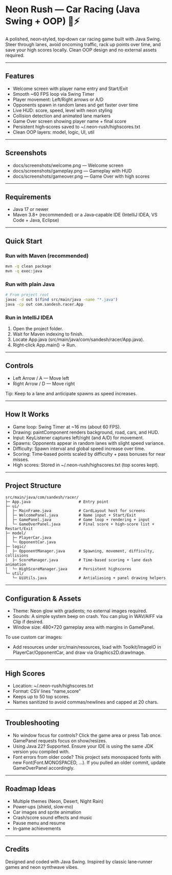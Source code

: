 # Neon Rush — Car Racing (Java Swing + OOP) 🚗⚡

A polished, neon‑styled, top‑down car racing game built with Java Swing. Steer through lanes, avoid oncoming traffic, rack up points over time, and save your high scores locally. Clean OOP design and no external assets required.

---

## Features

- Welcome screen with player name entry and Start/Exit
- Smooth ~60 FPS loop via Swing Timer
- Player movement: Left/Right arrows or A/D
- Opponents spawn in random lanes and get faster over time
- Live HUD: score, speed, level with neon styling
- Collision detection and animated lane markers
- Game Over screen showing player name + final score
- Persistent high‑scores saved to ~/.neon-rush/highscores.txt
- Clean OOP layers: model, logic, UI, util

---

## Screenshots

- docs/screenshots/welcome.png — Welcome screen
- docs/screenshots/gameplay.png — Gameplay with HUD
- docs/screenshots/gameover.png — Game Over with high scores


---

## Requirements

- Java 17 or newer
- Maven 3.8+ (recommended) or a Java‑capable IDE (IntelliJ IDEA, VS Code + Java, Eclipse)

---

## Quick Start

### Run with Maven (recommended)
```bash
mvn -q clean package
mvn -q exec:java
```

### Run with plain Java
```bash
# From project root
javac -d out $(find src/main/java -name "*.java")
java -cp out com.sandesh.racer.App
```

### Run in IntelliJ IDEA
1. Open the project folder.
2. Wait for Maven indexing to finish.
3. Locate App.java (src/main/java/com/sandesh/racer/App.java).
4. Right‑click App.main() → Run.

---

## Controls

- Left Arrow / A — Move left
- Right Arrow / D — Move right

Tip: Keep to a lane and anticipate spawns as speed increases.

---

## How It Works

- Game loop: Swing Timer at ~16 ms (about 60 FPS).
- Drawing: paintComponent renders background, road, cars, and HUD.
- Input: KeyListener captures left/right (and A/D) for movement.
- Spawns: Opponents appear in random lanes with slight speed variance.
- Difficulty: Spawn interval and global speed increase over time.
- Scoring: Time‑based points scaled by difficulty + pass bonuses for near misses.
- High scores: Stored in ~/.neon-rush/highscores.txt (top scores kept).

---

## Project Structure

```
src/main/java/com/sandesh/racer/
├─ App.java                     # Entry point
├─ ui/
│  ├─ MainFrame.java            # CardLayout host for screens
│  ├─ WelcomePanel.java         # Name input + Start/Exit
│  ├─ GamePanel.java            # Game loop + rendering + input
│  └─ GameOverPanel.java        # Final score + high-score list + Restart/Exit
├─ model/
│  ├─ PlayerCar.java
│  └─ OpponentCar.java
├─ logic/
│  ├─ OpponentManager.java      # Spawning, movement, difficulty, collisions
│  ├─ ScoreManager.java         # Time-based scoring + lane dash animation
│  └─ HighScoreManager.java     # Persistent highscores
└─ util/
   └─ UiUtils.java              # Antialiasing + panel drawing helpers
```

---

## Configuration & Assets

- Theme: Neon glow with gradients; no external images required.
- Sounds: A simple system beep on crash. You can plug in WAV/AIFF via Clip if desired.
- Window size: 480×720 gameplay area with margins in GamePanel.

To use custom car images:
- Add resources under src/main/resources, load with Toolkit/ImageIO in PlayerCar/OpponentCar, and draw via Graphics2D.drawImage.

---

## High Scores

- Location: ~/.neon-rush/highscores.txt
- Format: CSV lines "name,score"
- Keeps up to 50 top scores.
- Names sanitized to avoid commas/newlines and capped at 20 chars.

---

## Troubleshooting

- No window focus for controls? Click the game area or press Tab once. GamePanel requests focus on show/resizes.
- Using Java 22? Supported. Ensure your IDE is using the same JDK version you compiled with.
- Font errors from older code? This project sets monospaced fonts with new Font(Font.MONOSPACED, ...). If you pulled an older commit, update GameOverPanel accordingly.

---

## Roadmap Ideas

- Multiple themes (Neon, Desert, Night Rain)
- Power‑ups (shield, slow‑mo)
- Car images and sprite animation
- Crash/score sound effects and music
- Pause menu and resume
- In‑game achievements

---

## Credits

Designed and coded with Java Swing. Inspired by classic lane‑runner games and neon synthwave vibes.
